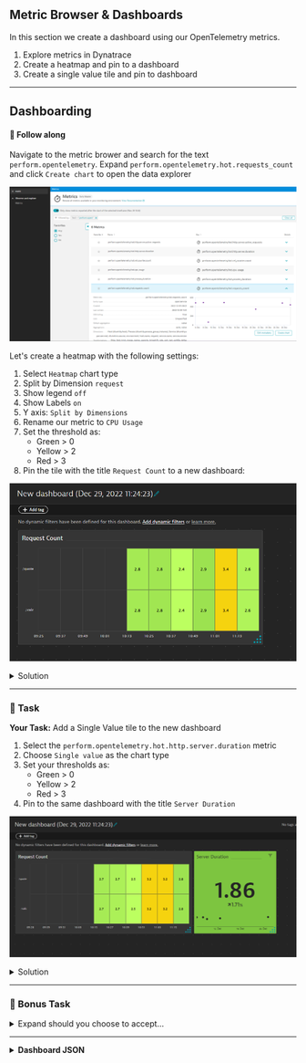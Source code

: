 ## Metric Browser & Dashboards

In this section we create a dashboard using our OpenTelemetry metrics. 

1. Explore metrics in Dynatrace
1. Create a heatmap and pin to a dashboard
1. Create a single value tile and pin to dashboard

---

## Dashboarding

#### 🔖 Follow along

Navigate to the metric brower and search for the text `perform.opentelemetry`. Expand `perform.opentelemetry.hot.requests_count` and click `Create chart` to open the data explorer

![Settings](../../../assets/images/03-02-metric_browser.png)

Let's create a heatmap with the following settings:
1. Select `Heatmap` chart type
1. Split by Dimension `request`
1. Show legend `off`
1. Show Labels `on`
1. Y axis: `Split by Dimensions`
1. Rename our metric to `CPU Usage`
1. Set the threshold as:
   - Green > 0
   - Yellow > 2
   - Red > 3
1. Pin the tile with the title `Request Count` to a new dashboard:

![Settings](../../../assets/images/03-02-heatmap.png)

<details>
  <summary>Solution</summary>
  
  ![Settings](../../../assets/images/03-02-heatmap_solution.png)

</details>

---

### 📌 Task

**Your Task:** Add a Single Value tile to the new dashboard

1. Select the `perform.opentelemetry.hot.http.server.duration` metric
1. Choose `Single value` as the chart type
1. Set your thresholds as:
   * Green > 0
   * Yellow > 2
   * Red > 3 
1. Pin to the same dashboard with the title `Server Duration`

![Settings](../../../assets/images/03-02-single_value.png)

<details>
  <summary>Solution</summary>
  
  ![Settings](../../../assets/images/03-02-singleValue_solution.png)

</details>

---

### 📌 Bonus Task

<details>
  <summary>Expand should you choose to accept...</summary>

Add another tile, a Honeycomb, with the metric `perform.opentelemetry.hot.cpu_usage` showing the labels and setting thresholds. Rename the metric to `CPU Usage` and pin this to the dashboard with the title `CPU Usage` and rename the dashboard to `Python App Overview`. 

Your dashboard should look similar to this:

![Settings](../../../assets/images/03-02-dashboard.png)

</details>

---

<details>
    <summary><b>Dashboard JSON</b></summary>
    
```json
{
  "metadata": {
    "configurationVersions": [
      6
    ],
    "clusterVersion": "1.257.164.20221230-102519"
  },
  "id": "581ce315-9bb6-4442-8836-4b48179bebfc",
  "dashboardMetadata": {
    "name": "Python App Overview",
    "shared": false,
    "popularity": 3,
    "hasConsistentColors": false
  },
  "tiles": [
    {
      "name": "Request Count",
      "tileType": "DATA_EXPLORER",
      "configured": true,
      "bounds": {
        "top": 0,
        "left": 0,
        "width": 722,
        "height": 342
      },
      "tileFilter": {},
      "customName": "Data explorer results",
      "queries": [
        {
          "id": "A",
          "metric": "perform.opentelemetry.hot.requests_count",
          "timeAggregation": "DEFAULT",
          "splitBy": [
            "request"
          ],
          "enabled": true
        }
      ],
      "visualConfig": {
        "type": "HEATMAP",
        "global": {
          "hideLegend": true
        },
        "rules": [
          {
            "matcher": "A:",
            "unitTransform": "auto",
            "valueFormat": "auto",
            "properties": {
              "color": "PURPLE",
              "seriesType": "LINE"
            },
            "seriesOverrides": []
          }
        ],
        "axes": {
          "xAxis": {
            "visible": true
          },
          "yAxes": []
        },
        "heatmapSettings": {
          "yAxis": "DIMENSIONS",
          "showLabels": true
        },
        "thresholds": [
          {
            "axisTarget": "LEFT",
            "rules": [
              {
                "value": 0,
                "color": "#7dc540"
              },
              {
                "value": 3,
                "color": "#f5d30f"
              },
              {
                "value": 5,
                "color": "#dc172a"
              }
            ],
            "queryId": "",
            "visible": true
          }
        ],
        "tableSettings": {
          "isThresholdBackgroundAppliedToCell": false
        },
        "graphChartSettings": {
          "connectNulls": false
        },
        "honeycombSettings": {
          "showHive": true,
          "showLegend": true,
          "showLabels": false
        }
      },
      "queriesSettings": {
        "resolution": ""
      },
      "metricExpressions": [
        "resolution=null&(perform.opentelemetry.hot.requests_count:splitBy(request):sort(value(auto,descending)):limit(20)):limit(100):names"
      ]
    },
    {
      "name": "Server Duration",
      "tileType": "DATA_EXPLORER",
      "configured": true,
      "bounds": {
        "top": 0,
        "left": 722,
        "width": 342,
        "height": 342
      },
      "tileFilter": {},
      "customName": "Data explorer results",
      "queries": [
        {
          "id": "A",
          "metric": "perform.opentelemetry.hot.http.server.duration",
          "timeAggregation": "DEFAULT",
          "splitBy": [],
          "enabled": true
        }
      ],
      "visualConfig": {
        "type": "SINGLE_VALUE",
        "global": {
          "hideLegend": false
        },
        "rules": [
          {
            "matcher": "A:",
            "properties": {
              "color": "DEFAULT"
            },
            "seriesOverrides": []
          }
        ],
        "axes": {
          "xAxis": {
            "visible": true
          },
          "yAxes": []
        },
        "heatmapSettings": {
          "yAxis": "VALUE",
          "showLabels": false
        },
        "singleValueSettings": {
          "showTrend": true,
          "showSparkLine": true,
          "linkTileColorToThreshold": true
        },
        "thresholds": [
          {
            "axisTarget": "LEFT",
            "rules": [
              {
                "value": 0,
                "color": "#7dc540"
              },
              {
                "value": 2,
                "color": "#f5d30f"
              },
              {
                "value": 3,
                "color": "#dc172a"
              }
            ],
            "queryId": "",
            "visible": true
          }
        ],
        "tableSettings": {
          "isThresholdBackgroundAppliedToCell": false
        },
        "graphChartSettings": {
          "connectNulls": false
        },
        "honeycombSettings": {
          "showHive": true,
          "showLegend": true,
          "showLabels": false
        }
      },
      "queriesSettings": {
        "resolution": ""
      },
      "metricExpressions": [
        "resolution=Inf&(perform.opentelemetry.hot.http.server.duration:splitBy():sort(value(auto,descending)):limit(20)):limit(100):names",
        "resolution=null&(perform.opentelemetry.hot.http.server.duration:splitBy():sort(value(auto,descending)):limit(20))"
      ]
    },
    {
      "name": "CPU Usage",
      "tileType": "DATA_EXPLORER",
      "configured": true,
      "bounds": {
        "top": 0,
        "left": 1064,
        "width": 304,
        "height": 304
      },
      "tileFilter": {},
      "customName": "Data explorer results",
      "queries": [
        {
          "id": "A",
          "metric": "perform.opentelemetry.hot.cpu_usage",
          "timeAggregation": "DEFAULT",
          "splitBy": [],
          "enabled": true
        }
      ],
      "visualConfig": {
        "type": "HONEYCOMB",
        "global": {
          "hideLegend": false
        },
        "rules": [
          {
            "matcher": "A:",
            "unitTransform": "auto",
            "valueFormat": "auto",
            "properties": {
              "color": "DEFAULT",
              "seriesType": "LINE",
              "alias": "CPU Usage"
            },
            "seriesOverrides": []
          }
        ],
        "axes": {
          "xAxis": {
            "displayName": "",
            "visible": true
          },
          "yAxes": []
        },
        "heatmapSettings": {
          "yAxis": "VALUE"
        },
        "thresholds": [
          {
            "axisTarget": "LEFT",
            "rules": [
              {
                "value": 0,
                "color": "#7dc540"
              },
              {
                "value": 90,
                "color": "#f5d30f"
              },
              {
                "value": 95,
                "color": "#dc172a"
              }
            ],
            "queryId": "",
            "visible": true
          }
        ],
        "tableSettings": {
          "isThresholdBackgroundAppliedToCell": false
        },
        "graphChartSettings": {
          "connectNulls": false
        },
        "honeycombSettings": {
          "showHive": true,
          "showLegend": true,
          "showLabels": true
        }
      },
      "queriesSettings": {
        "resolution": ""
      },
      "metricExpressions": [
        "resolution=Inf&(perform.opentelemetry.hot.cpu_usage:splitBy():sort(value(auto,descending)):limit(20)):names"
      ]
    }
  ]
}
```

</details>